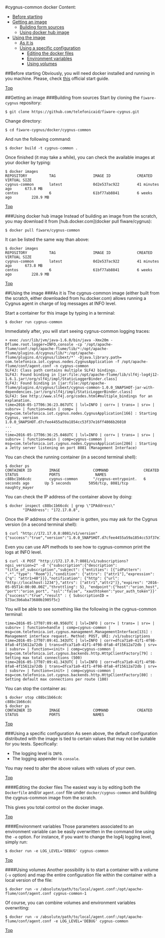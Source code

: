 #<a name="top"></a>cygnus-common docker
Content:

* [Before starting](#section1)
* [Getting an image](#section2)
    * [Building form sources](#section2.1)
    * [Using docker hub image](#section2.2)
* [Using the image](#section3)
    * [As it is](#section3.1)
    * [Using a specific configuration](#section3.2)
        * [Editing the docker files](#section3.2.1)
        * [Environment variables](#section3.2.2)
        * [Using volumes](#section3.2.3)

##<a name="section1"></a>Before starting
Obviously, you will need docker installed and running in you machine. Please, check [this](https://docs.docker.com/linux/started/) official start guide.

[Top](#top)

##<a name="section2"></a>Getting an image
###<a name="section2.1"></a>Building from sources
Start by cloning the `fiware-cygnus` repository:

    $ git clone https://github.com/telefonicaid/fiware-cygnus.git

Change directory:

    $ cd fiware-cygnus/docker/cygnus-common

And run the following command:

    $ docker build -t cygnus-common .

Once finished (it may take a while), you can check the available images at your docker by typing:

```
$ docker images
REPOSITORY          TAG                 IMAGE ID            CREATED             VIRTUAL SIZE
cygnus-common       latest              0d2e537ac922        41 minutes ago      673.8 MB
centos              6                   61bf77ab8841        6 weeks ago         228.9 MB                          
```

[Top](#top)

###<a name="section2.2"></a>Using docker hub image
Instead of building an image from the scratch, you may download it from [hub.docker.com](docker pull fiware/cygnus):

    $ docker pull fiware/cygnus-common

It can be listed the same way than above:

```
$ docker images
REPOSITORY          TAG                 IMAGE ID            CREATED             VIRTUAL SIZE
cygnus-common       latest              0d2e537ac922        41 minutes ago      673.8 MB
centos              6                   61bf77ab8841        6 weeks ago         228.9 MB                          
```

[Top](#top)

##<a name="section3"></a>Using the image
###<a name="section3.1"></a>As it is
The cygnus-common image (either built from the scratch, either downloaded from hu.docker.com) allows running a Cygnus agent in charge of log messages at INFO level.

Start a container for this image by typing in a terminal:

    $ docker run cygnus-common

Immediately after, you will start seeing cygnus-common logging traces:

```
+ exec /usr/lib/jvm/java-1.6.0/bin/java -Xmx20m -Dflume.root.logger=INFO,console -cp '/opt/apache-flume/conf:/opt/apache-flume/lib/*:/opt/apache-flume/plugins.d/cygnus/lib/*:/opt/apache-flume/plugins.d/cygnus/libext/*' -Djava.library.path= com.telefonica.iot.cygnus.nodes.CygnusApplication -f /opt/apache-flume/conf/agent.conf -n cygnus-common
SLF4J: Class path contains multiple SLF4J bindings.
SLF4J: Found binding in [jar:file:/opt/apache-flume/lib/slf4j-log4j12-1.6.1.jar!/org/slf4j/impl/StaticLoggerBinder.class]
SLF4J: Found binding in [jar:file:/opt/apache-flume/plugins.d/cygnus/libext/cygnus-common-1.0.0_SNAPSHOT-jar-with-dependencies.jar!/org/slf4j/impl/StaticLoggerBinder.class]
SLF4J: See http://www.slf4j.org/codes.html#multiple_bindings for an explanation.
time=2016-05-17T06:36:23.867UTC | lvl=INFO | corr= | trans= | srv= | subsrv= | function=main | comp= | msg=com.telefonica.iot.cygnus.nodes.CygnusApplication[166] : Starting Cygnus, version 1.0.0_SNAPSHOT.d7cfee4455a59a1854cc53f37e16ff4866b26010
...
...
time=2016-05-17T06:36:25.046UTC | lvl=INFO | corr= | trans= | srv= | subsrv= | function=main | comp=cygnus-common | msg=com.telefonica.iot.cygnus.nodes.CygnusApplication[286] : Starting a Jetty server listening on port 8081 (Management Interface)
```

You can check the running container (in a second terminal shell):

```
$ docker ps
CONTAINER ID        IMAGE               COMMAND                CREATED             STATUS              PORTS                NAMES
c88bc1b66cdc        cygnus-common       "/cygnus-entrypoint.   6 seconds ago       Up 5 seconds        5050/tcp, 8081/tcp   naughty_mayer  
```

You can check the IP address of the container above by doing:

```
$ docker inspect c88bc1b66cdc | grep \"IPAddress\"
        "IPAddress": "172.17.0.8",
```

Once the IP address of the container is gotten, you may ask for the Cygnus version (in a second terminal shell):

```
$ curl "http://172.17.0.8:8081/v1/version"
{"success":"true","version":"1.0.0_SNAPSHOT.d7cfee4455a59a1854cc53f37e16ff4866b26010"}
```

Even you can use API methods to see how to cygnus-common print the logs at INFO level.

```
$ curl -X POST "http://172.17.0.7:8081/v1/subscriptions?ngsi_version=2" -d '{"subscription":{"description": "title_of_subscription","subject": {"entities": [{"idPattern": ".*","type": "Room"}],"condition": {"attrs": ["attr1"],"expression": {"q": "attr1>40"}}},"notification": {"http": {"url": "http://localhost:1234"},"attrs": ["attr1","attr2"]},"expires": "2016-05-05T14:00:00.00Z","throttling": 5}, "endpoint":{"host":"orion_host", "port":"orion_port", "ssl":"false", "xauthtoken":"your_auth_token"}}'
{"success":"true","result" : { SubscriptionID = 573ac3b6aba73680b1905f5c}
```

You will be able to see something like the following in the cygnus-common terminal:

```
time=2016-05-17T07:09:40.956UTC | lvl=INFO | corr= | trans= | srv= | subsrv= | function=handle | comp=cygnus-common | msg=com.telefonica.iot.cygnus.management.ManagementInterface[131] : Management interface request. Method: POST, URI: /v1/subscriptions
time=2016-05-17T07:09:41.343UTC | lvl=INFO | corr=dfca71a9-41f1-4f98-8fa8-4f15612a72db | trans=dfca71a9-41f1-4f98-8fa8-4f15612a72db | srv= | subsrv= | function=<init> | comp=cygnus-common | msg=com.telefonica.iot.cygnus.backends.http.HttpClientFactory[79] : Setting max total connections (500)
time=2016-05-17T07:09:41.343UTC | lvl=INFO | corr=dfca71a9-41f1-4f98-8fa8-4f15612a72db | trans=dfca71a9-41f1-4f98-8fa8-4f15612a72db | srv= | subsrv= | function=<init> | comp=cygnus-common | msg=com.telefonica.iot.cygnus.backends.http.HttpClientFactory[80] : Setting default max connections per route (100)
```

You can stop the container as:

```
$ docker stop c88bc1b66cdc
c88bc1b66cdc
$ docker ps
CONTAINER ID        IMAGE               COMMAND             CREATED             STATUS              PORTS               NAMES
```

[Top](#top)

###<a name="section3.2"></a>Using a specific configuration
As seen above, the default configuration distributed with the image is tied to certain values that may not be suitable for you tests. Specifically:

* The logging level is `INFO`.
* The logging appender is `console`.

You may need to alter the above values with values of your own.

[Top](#top)

####<a name="section3.2.1"></a>Editing the docker files
The easiest way is by editing both the `Dockerfile` and/or `agent.conf` file under `docker/cygnus-common` and building the cygnus-common image from the scratch.

This gives you total control on the docker image.

[Top](#top)

####<a name="section3.2.2"></a>Environment variables
Those parameters associated to an environment variable can be easily overwritten in the command line using the `-e` option. For instance, if you want to change the log4j logging level, simply run:

    $ docker run -e LOG_LEVEL='DEBUG' cygnus-common

[Top](#top)

####<a name="section3.2.3"></a>Using volumes
Another possibility is to start a container with a volume (`-v` option) and map the entire configuration file within the container with a local version of the file:

    $ docker run -v /absolute/path/to/local/agent.conf:/opt/apache-flume/conf/agent.conf cygnus-common-1

Of course, you can combine volumes and environment variables overwriting:

    $ docker run -v /absolute/path/to/local/agent.conf:/opt/apache-flume/conf/agent.conf -e LOG_LEVEL='DEBUG' cygnus-common

[Top](#top)
